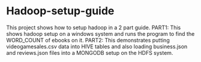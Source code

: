 # Hadoop-setup-guide

This project shows how to setup hadoop in a 2 part guide.
PART1: This shows hadoop setup on a windows system and runs the program to find the WORD_COUNT of ebooks  on it.
PART2: This demonstrates putting videogamesales.csv data into HIVE tables and also loading business.json and reviews.json files into a MONGODB setup on the HDFS system.
